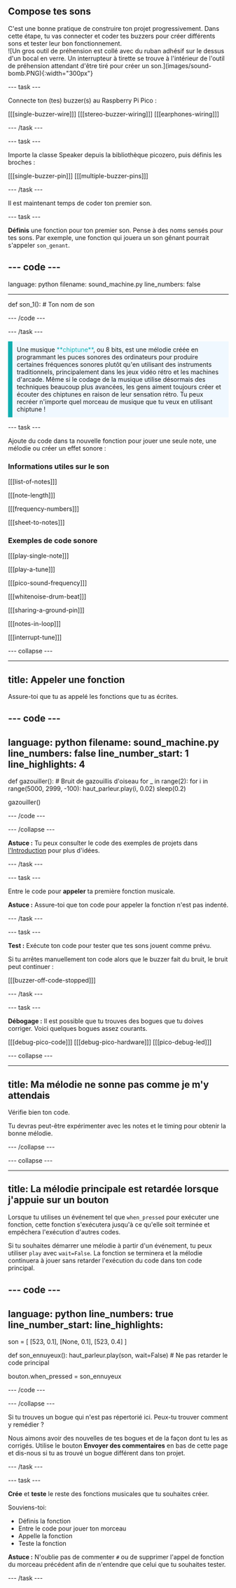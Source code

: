 ## Compose tes sons

<div style="display: flex; flex-wrap: wrap">
<div style="flex-basis: 200px; flex-grow: 1; margin-right: 15px;">
C'est une bonne pratique de construire ton projet progressivement. Dans cette étape, tu vas connecter et coder tes buzzers pour créer différents sons et tester leur bon fonctionnement.
</div>
<div>
![Un gros outil de préhension est collé avec du ruban adhésif sur le dessus d'un bocal en verre. Un interrupteur à tirette se trouve à l'intérieur de l'outil de préhension attendant d'être tiré pour créer un son.](images/sound-bomb.PNG){:width="300px"}
</div>
</div>

--- task ---

Connecte ton (tes) buzzer(s) au Raspberry Pi Pico :

[[[single-buzzer-wire]]]
[[[stereo-buzzer-wiring]]]
[[[earphones-wiring]]]

--- /task ---

--- task ---

Importe la classe Speaker depuis la bibliothèque picozero, puis définis les broches :

[[[single-buzzer-pin]]]
[[[multiple-buzzer-pins]]]

--- /task ---

Il est maintenant temps de coder ton premier son.

--- task ---

**Définis** une fonction pour ton premier son. Pense à des noms sensés pour tes sons. Par exemple, une fonction qui jouera un son gênant pourrait s'appeler `son_genant`.

--- code ---
---
language: python
filename: sound_machine.py
line_numbers: false

---

def son_1(): # Ton nom de son

--- /code ---


--- /task ---

<p style="border-left: solid; border-width:10px; border-color: #0faeb0; background-color: aliceblue; padding: 10px;">
Une musique <span style="color: #0faeb0">**chiptune**</span>, ou 8 bits, est une mélodie créée en programmant les puces sonores des ordinateurs pour produire certaines fréquences sonores plutôt qu'en utilisant des instruments traditionnels, principalement dans les jeux vidéo rétro et les machines d'arcade. Même si le codage de la musique utilise désormais des techniques beaucoup plus avancées, les gens aiment toujours créer et écouter des chiptunes en raison de leur sensation rétro. Tu peux recréer n'importe quel morceau de musique que tu veux en utilisant chiptune !
</p>

--- task ---

Ajoute du code dans ta nouvelle fonction pour jouer une seule note, une mélodie ou créer un effet sonore :

### Informations utiles sur le son

[[[list-of-notes]]]

[[[note-length]]]

[[[frequency-numbers]]]

[[[sheet-to-notes]]]

### Exemples de code sonore

[[[play-single-note]]]

[[[play-a-tune]]]

[[[pico-sound-frequency]]]

[[[whitenoise-drum-beat]]]

[[[sharing-a-ground-pin]]]

[[[notes-in-loop]]]

[[[interrupt-tune]]]


--- collapse ---

---
title: Appeler une fonction
---

Assure-toi que tu as appelé les fonctions que tu as écrites.

--- code ---
---
language: python
filename: sound_machine.py
line_numbers: false
line_number_start: 1
line_highlights: 4
---
def gazouiller(): # Bruit de gazouillis d'oiseau
    for _ in range(2):
        for i in range(5000, 2999, -100):
            haut_parleur.play(i, 0.02)
        sleep(0.2)

gazouiller() 

--- /code ---

--- /collapse ---

**Astuce :** Tu peux consulter le code des exemples de projets dans [l'Introduction](.) pour plus d'idées.

--- /task ---

--- task ---

Entre le code pour **appeler** ta première fonction musicale.

**Astuce :** Assure-toi que ton code pour appeler la fonction n'est pas indenté.

--- /task ---

--- task ---

**Test :** Exécute ton code pour tester que tes sons jouent comme prévu.

Si tu arrêtes manuellement ton code alors que le buzzer fait du bruit, le bruit peut continuer :

[[[buzzer-off-code-stopped]]]

--- /task ---

--- task ---

**Débogage :** Il est possible que tu trouves des bogues que tu doives corriger. Voici quelques bogues assez courants.

[[[debug-pico-code]]] 
[[[debug-pico-hardware]]]
[[[pico-debug-led]]]

--- collapse ---

---
title: Ma mélodie ne sonne pas comme je m'y attendais
---

Vérifie bien ton code.

Tu devras peut-être expérimenter avec les notes et le timing pour obtenir la bonne mélodie.

--- /collapse ---

--- collapse ---

---
title: La mélodie principale est retardée lorsque j'appuie sur un bouton
---

Lorsque tu utilises un événement tel que `when_pressed` pour exécuter une fonction, cette fonction s'exécutera jusqu'à ce qu'elle soit terminée et empêchera l'exécution d'autres codes.

Si tu souhaites démarrer une mélodie à partir d'un événement, tu peux utiliser `play` avec `wait=False`. La fonction se terminera et la mélodie continuera à jouer sans retarder l'exécution du code dans ton code principal.

--- code ---
---
language: python
line_numbers: true
line_number_start: 
line_highlights: 
---

son = [ [523, 0.1], [None, 0.1], [523, 0.4] ]

def son_ennuyeux():
    haut_parleur.play(son, wait=False) # Ne pas retarder le code principal
    
bouton.when_pressed = son_ennuyeux

--- /code ---

--- /collapse ---

Si tu trouves un bogue qui n'est pas répertorié ici. Peux-tu trouver comment y remédier ?

Nous aimons avoir des nouvelles de tes bogues et de la façon dont tu les as corrigés. Utilise le bouton **Envoyer des commentaires** en bas de cette page et dis-nous si tu as trouvé un bogue différent dans ton projet.

--- /task ---

--- task ---

**Crée** et **teste** le reste des fonctions musicales que tu souhaites créer.

Souviens-toi:
+ Définis la fonction
+ Entre le code pour jouer ton morceau
+ Appelle la fonction
+ Teste la fonction

**Astuce :** N'oublie pas de commenter `#` ou de supprimer l'appel de fonction du morceau précédent afin de n'entendre que celui que tu souhaites tester.

--- /task ---
